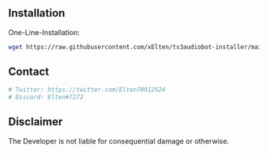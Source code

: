 #

## Installation

One-Line-Installation:

```bash
wget https://raw.githubusercontent.com/xElten/ts3audiobot-installer/main/ts3audiobot-1.0.sh && chmod +x ts3audiobot-1.0.sh && ./ts3audiobot-1.0.sh
```

## Contact
```bash
# Twitter: https://twitter.com/Elten78912524
# Discord: Elten#7272
```

## Disclaimer
The Developer is not liable for consequential damage or otherwise.
